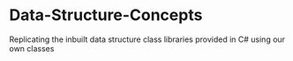 # Data-Structure-Concepts
Replicating the inbuilt data structure class libraries provided in C# using our own classes
